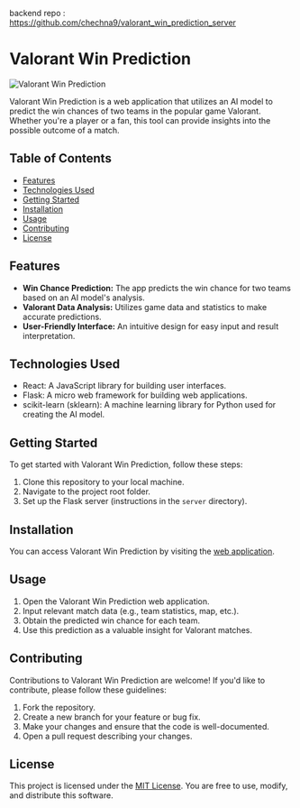 backend repo : https://github.com/chechna9/valorant_win_prediction_server
# Valorant Win Prediction

![Valorant Win Prediction](https://res.cloudinary.com/dmgeaamqy/image/upload/v1686423062/portfolioAssets/projects/valoPred_cdly2n.png)

Valorant Win Prediction is a web application that utilizes an AI model to predict the win chances of two teams in the popular game Valorant. Whether you're a player or a fan, this tool can provide insights into the possible outcome of a match.

## Table of Contents
- [Features](#features)
- [Technologies Used](#technologies-used)
- [Getting Started](#getting-started)
- [Installation](#installation)
- [Usage](#usage)
- [Contributing](#contributing)
- [License](#license)

## Features

- **Win Chance Prediction:** The app predicts the win chance for two teams based on an AI model's analysis.
- **Valorant Data Analysis:** Utilizes game data and statistics to make accurate predictions.
- **User-Friendly Interface:** An intuitive design for easy input and result interpretation.

## Technologies Used

- React: A JavaScript library for building user interfaces.
- Flask: A micro web framework for building web applications.
- scikit-learn (sklearn): A machine learning library for Python used for creating the AI model.

## Getting Started

To get started with Valorant Win Prediction, follow these steps:

1. Clone this repository to your local machine.
2. Navigate to the project root folder.
3. Set up the Flask server (instructions in the `server` directory).

## Installation

You can access Valorant Win Prediction by visiting the [web application](https://valorant-win-prediction.vercel.app/).

## Usage

1. Open the Valorant Win Prediction web application.
2. Input relevant match data (e.g., team statistics, map, etc.).
3. Obtain the predicted win chance for each team.
4. Use this prediction as a valuable insight for Valorant matches.

## Contributing

Contributions to Valorant Win Prediction are welcome! If you'd like to contribute, please follow these guidelines:

1. Fork the repository.
2. Create a new branch for your feature or bug fix.
3. Make your changes and ensure that the code is well-documented.
4. Open a pull request describing your changes.

## License

This project is licensed under the [MIT License](LICENSE). You are free to use, modify, and distribute this software.

